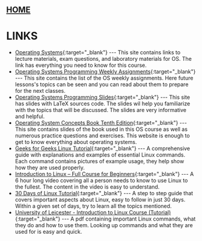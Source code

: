 ## [HOME](../)

# LINKS

* [Operating Systems](https://os.vlsm.org/){:target="_blank"} ---
  This site contains links to lecture materials, exam questions, and laboratory materials for OS. The link has everything you need to know for this course.
* [Operating Systems Programming Weekly Assignments](https://demos.vlsm.org/){:target="_blank"} ---
  This site contains the list of the OS weekly assignments. Here future lessons's topics can be seen and you can read about them to prepare for the next classes.
* [Operating Systems Programming Slides](https://docos.vlsm.org/){:target="_blank"} ---
  This site has slides with LaTeX sources code. The slides wil help you familiarize with the topics that will be discussed. The slides are very informative and helpful.
* [Operating System Concepts Book Tenth Edition](https://www.geeksforgeeks.org/linux-tutorial/){:target="_blank"} ---
  This site contains slides of the book used in this OS course as well as numerous practice questions and exercises. This website is enough to get to know everything about operating systems.
* [Geeks for Geeks Linux Tutorial](https://www.geeksforgeeks.org/linux-tutorial/){:target="_blank"} ---
  A comprehensive guide with explanations and examples of essential Linux commands. Each command contains pictures of example usage, they help show how they are used properly.
* [Introduction to Linux – Full Course for Beginners](https://www.youtube.com/watch?v=sWbUDq4S6Y8){:target="_blank"} ---
  A 6 hour long video covering all a person needs to know to use Linux to the fullest. The content in the video is easy to understand.
* [30 Days of Linux Tutorial](https://www.geeksforgeeks.org/30-days-of-linux/){:target="_blank"} ---
  A step to step guide that covers important aspects about Linux, easy to follow in just 30 days. Within a given set of days, try to learn all the topics mentioned.
* [University of Leicester - Introduction to Linux Course (Tutorial)](https://web.njit.edu/~alexg/courses/cs332/OLD/F2020/hand3f20/Linux-Tutorial.pdf){:target="_blank"} ---
  A pdf containing important Linux commands, what they do and how to use them. Looking up commands and what they are used for is easy and quick.
